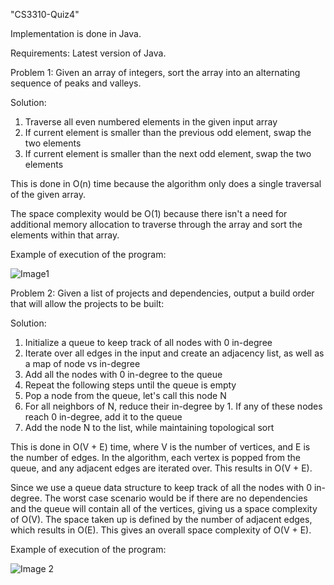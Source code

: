 "CS3310-Quiz4"

Implementation is done in Java.

Requirements: Latest version of Java.

Problem 1:
Given an array of integers, sort the array into an alternating sequence of peaks and valleys.

Solution:
1. Traverse all even numbered elements in the given input array
2. If current element is smaller than the previous odd element, swap the two elements
3. If current element is smaller than the next odd element, swap the two elements

This is done in O(n) time because the algorithm only does a single traversal of the given array.

The space complexity would be O(1) because there isn't a need for additional memory allocation to traverse through the array and sort the elements within that array.

Example of execution of the program:

![Image1](https://i.gyazo.com/577b23337828b3c9bfbe8ff0824a6bf5.png)

Problem 2: 
Given a list of projects and dependencies, output a build order that will allow the projects to be built:

Solution:
1. Initialize a queue to keep track of all nodes with 0 in-degree
2. Iterate over all edges in the input and create an adjacency list, as well as a map of node vs in-degree
3. Add all the nodes with 0 in-degree to the queue
4. Repeat the following steps until the queue is empty
5. Pop a node from the queue, let's call this node N
6. For all neighbors of N, reduce their in-degree by 1. If any of these nodes reach 0 in-degree, add it to the queue
7. Add the node N to the list, while maintaining topological sort

This is done in O(V + E) time, where V is the number of vertices, and E is the number of edges. In the algorithm, each vertex is popped from the queue, and any adjacent edges are iterated over. This results in O(V + E).

Since we use a queue data structure to keep track of all the nodes with 0 in-degree. The worst case scenario would be if there are no dependencies and the queue will contain all of the vertices, giving us a space complexity of O(V). The space taken up is defined by the number of adjacent edges, which results in O(E). This gives an overall space complexity of O(V + E).

Example of execution of the program:

![Image 2](https://i.gyazo.com/9512048d62b03c1f769c24eec43eaf23.png)
